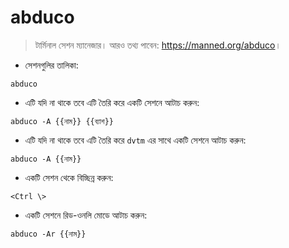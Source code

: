 # abduco

> টার্মিনাল সেশন ম্যানেজার।
> আরও তথ্য পাবেন: <https://manned.org/abduco>।

- সেশনগুলির তালিকা:

`abduco`

- এটি যদি না থাকে তবে এটি তৈরি করে একটি সেশনে আটাচ করুন:

`abduco -A {{নাম}} {{ব্যাশ}}`

- এটি যদি না থাকে তবে এটি তৈরি করে `dvtm` এর সাথে একটি সেশনে আটাচ করুন:

`abduco -A {{নাম}}`

- একটি সেশন থেকে বিচ্ছিন্ন করুন:

`<Ctrl \>`

- একটি সেশনে রিড-ওনলি মোডে আটাচ করুন:

`abduco -Ar {{নাম}}`
